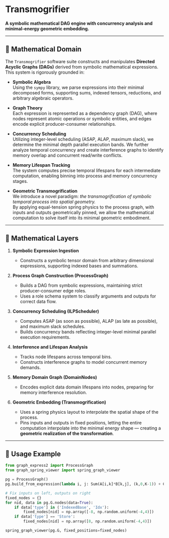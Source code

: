 # Transmogrifier

**A symbolic mathematical DAG engine with concurrency analysis and minimal-energy geometric embedding.**

---

## 📐 Mathematical Domain

The `Transmogrifier` software suite constructs and manipulates **Directed Acyclic Graphs (DAGs)** derived from symbolic mathematical expressions. This system is rigorously grounded in:

- **Symbolic Algebra**  
  Using the `sympy` library, we parse expressions into their minimal decomposed forms, supporting sums, indexed tensors, reductions, and arbitrary algebraic operators.

- **Graph Theory**  
  Each expression is represented as a dependency graph (DAG), where nodes represent atomic operations or symbolic entities, and edges encode explicit producer-consumer relationships.

- **Concurrency Scheduling**  
  Utilizing integer-level scheduling (ASAP, ALAP, maximum slack), we determine the minimal depth parallel execution bands. We further analyze temporal concurrency and create interference graphs to identify memory overlap and concurrent read/write conflicts.

- **Memory Lifespan Tracking**  
  The system computes precise temporal lifespans for each intermediate computation, enabling binning into process and memory concurrency stages.

- **Geometric Transmogrification**  
  We introduce a novel paradigm: *the transmogrification of symbolic temporal process into spatial geometry.*  
  By applying equal-tension spring physics to the process graph, with inputs and outputs geometrically pinned, we allow the mathematical computation to solve itself into its minimal geometric embodiment.

---

## 🧮 Mathematical Layers

1. **Symbolic Expression Ingestion**  
   - Constructs a symbolic tensor domain from arbitrary dimensional expressions, supporting indexed bases and summations.

2. **Process Graph Construction (ProcessGraph)**  
   - Builds a DAG from symbolic expressions, maintaining strict producer-consumer edge roles.
   - Uses a role schema system to classify arguments and outputs for correct data flow.

3. **Concurrency Scheduling (ILPScheduler)**  
   - Computes ASAP (as soon as possible), ALAP (as late as possible), and maximum slack schedules.
   - Builds concurrency bands reflecting integer-level minimal parallel execution requirements.

4. **Interference and Lifespan Analysis**  
   - Tracks node lifespans across temporal bins.
   - Constructs interference graphs to model concurrent memory demands.

5. **Memory Domain Graph (DomainNodes)**  
   - Encodes explicit data domain lifespans into nodes, preparing for memory interference resolution.

6. **Geometric Embedding (Transmogrification)**  
   - Uses a spring physics layout to interpolate the spatial shape of the process. 
   - Pins inputs and outputs in fixed positions, letting the entire computation interpolate into the minimal energy shape — creating a **geometric realization of the transformation**.

---

## 🚀 Usage Example

```python
from graph_express2 import ProcessGraph
from graph_spring_viewer import spring_graph_viewer

pg = ProcessGraph()
pg.build_from_expression(lambda i, j: Sum(A[i,k]*B[k,j], (k,0,K-1)) + C[i,j], M_val, N_val)

# Fix inputs on left, outputs on right
fixed_nodes = {}
for nid, data in pg.G.nodes(data=True):
    if data['type'] in ('IndexedBase', 'Idx'):
        fixed_nodes[nid] = np.array([-8, np.random.uniform(-4,4)])
    if data['type'] == 'Store':
        fixed_nodes[nid] = np.array([8, np.random.uniform(-4,4)])

spring_graph_viewer(pg.G, fixed_positions=fixed_nodes)
